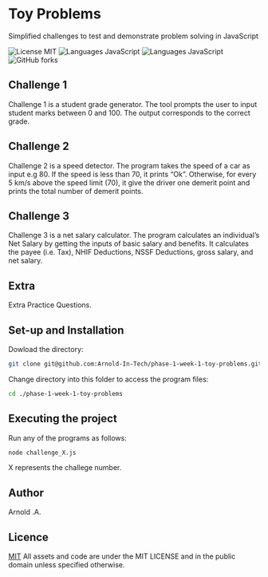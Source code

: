 # Toy Problems

Simplified challenges to test and demonstrate problem solving in JavaScript

![License MIT](https://img.shields.io/github/license/Arnold-In-Tech/phase-1-week-1-toy-problems)
![Languages JavaScript](https://img.shields.io/badge/JavaScript-323330?style=for-the-badge&logo=javascript&logoColor=F7DF1E)
![Languages JavaScript](https://img.shields.io/badge/-Javascript)
![GitHub forks](https://img.shields.io/github/forks/Arnold-In-Tech/phase-1-week-1-toy-problems)

## Challenge 1

Challenge 1 is a student grade generator. The tool prompts the user to input student marks between 0 and 100. 
The output corresponds to the correct grade.

## Challenge 2 

Challenge 2 is a speed detector. The program takes the speed of a car as input e.g 80. If the speed is less than 70, it prints “Ok”.
Otherwise, for every 5 km/s above the speed limit (70), it give the driver one demerit point and prints the total number of demerit points.

## Challenge 3

Challenge 3 is a net salary calculator. The program calculates an individual’s Net Salary by getting the inputs of basic salary and benefits. It calculates the payee (i.e. Tax), NHIF Deductions, NSSF Deductions, gross salary, and net salary. 

## Extra

Extra Practice Questions.

## Set-up and Installation

Dowload the directory:
```bash
git clone git@github.com:Arnold-In-Tech/phase-1-week-1-toy-problems.git
```

Change directory into this folder to access the program files:
```bash
cd ./phase-1-week-1-toy-problems
```

## Executing the project

Run any of the programs as follows:
```bash
node challenge_X.js
```
X represents the challege number. 

## Author

Arnold .A.

## Licence

[MIT](https://choosealicense.com/licenses/mit/)
All assets and code are under the MIT LICENSE and in the public domain unless specified otherwise.

